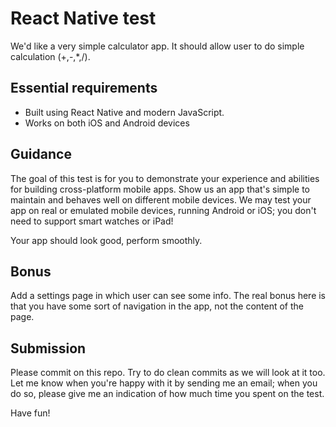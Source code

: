 # React Native test
We'd like a very simple calculator app. It should allow user to do simple calculation (+,-,*,/).

## Essential requirements
* Built using React Native and modern JavaScript.
* Works on both iOS and Android devices

## Guidance
The goal of this test is for you to demonstrate your experience and abilities for building cross-platform mobile apps. Show us an app that's simple to maintain and behaves well on different mobile devices. We may test your app on real or emulated mobile devices, running Android or iOS; you don't need to support smart watches or iPad!

Your app should look good, perform smoothly.

## Bonus

Add a settings page in which user can see some info.
The real bonus here is that you have some sort of navigation in the app, not the content of the page.

## Submission
Please commit on this repo. Try to do clean commits as we will look at it too.
Let me know when you're happy with it by sending me an email; when you do so, please give me an indication of how much time you spent on the test.

Have fun!
